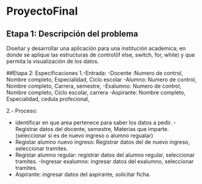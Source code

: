 # ProyectoFinal
## Etapa 1: Descripción del problema
Diseñar y desarrollar una aplicación para una institución academica; en donde se aplique las estructuras de control(if else, switch, for, while) y que permita la visualización de los datos.

##Etapa 2: Especificaciones 
1.-Entrada:
-Docente :Numero de control, Nombre completo, Especialidad, Ciclo escolar 
-Alumno: Numero de control, Nombre completo, Carrera, semestre, 
-Exalumno: Numero de control, Nombre completo, Ciclo escolar, carrera 
-Aspirante: Nombre completo, Especialidad, cedula profecional,

2.- Proceso:
- identificar en que area pertenece para saber los datos a pedir.
-Registrar datos del docente, semestre, Materias que imparte.
   (seleccionar si es de nuevo ingreso o alumno regualar)  
- Registar alumno nuevo ingreso: Registrar datos del de nuevo ingreso, seleccionar tramites. 
- Registar alumno regular: registrar datos del alumno regular, seleccionar tramites.
-Ingresar exalumno: ingresar datos del exalumno, seleccionar tramites.
- Aspirante: ingresar datos del aspirante, solicitar ficha.



